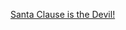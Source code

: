 [Santa Clause is the Devil!](https://www.youtube.com/results?search_query=santa+clase+is+the+devil)
